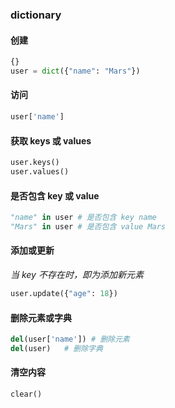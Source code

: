 ### dictionary

#### 创建

```python
{}
user = dict({"name": "Mars"})
```

#### 访问

```python
user['name']
```

#### 获取 keys 或 values

```python
user.keys()
user.values()
```

#### 是否包含 key 或 value

```python
"name" in user # 是否包含 key name
"Mars" in user # 是否包含 value Mars
``` 

#### 添加或更新

*当 key 不存在时，即为添加新元素*

```python
user.update({"age": 18})
```

#### 删除元素或字典

```python
del(user['name']) # 删除元素
del(user)	# 删除字典
```

#### 清空内容

```python
clear()
```

#### 